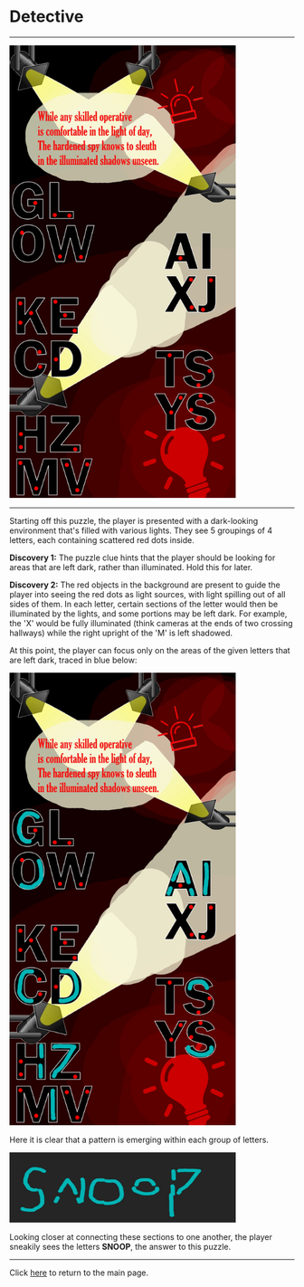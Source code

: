 # Detective

-----

<img src="/images/Detective.jpg" alt="Detective" style="width:400px;height:800px;">

-----

Starting off this puzzle, the player is presented with a dark-looking environment that's filled with various lights. They see 5 groupings of 4 letters, each containing scattered red dots inside.



**Discovery 1:** The puzzle clue hints that the player should be looking for areas that are left dark, rather than illuminated. Hold this for later.



**Discovery 2:** The red objects in the background are present to guide the player into seeing the red dots as light sources, with light spilling out of all sides of them. In each letter, certain sections of the letter would then be illuminated by the lights, and some portions may be left dark. For example, the 'X' would be fully illuminated (think cameras at the ends of two crossing hallways) while the right upright of the 'M' is left shadowed.



At this point, the player can focus only on the areas of the given letters that are left dark, traced in blue below:

<img src="/images/DetectiveSolution1.jpg" alt="Detective Solution" style="width:400px;height:800px;">

Here it is clear that a pattern is emerging within each group of letters.

<img src="/images/DetectiveSolution2.jpg" alt="Detective Solution" style="width:400px;height:124px;">

Looking closer at connecting these sections to one another, the player sneakily sees the letters **SNOOP**, the answer to this puzzle.

-----

Click [here](../../#puzzles) to return to the main page.

